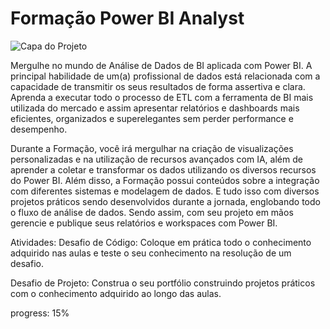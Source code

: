 # Formação Power BI Analyst

![Capa do Projeto](https://assets.dio.me/71AmI9yoXiFuH0_QYFfKIbExbbNrgzH40oWhWqB2H3s/f:webp/h:120/q:80/L3RyYWNrcy9iOWIyOTczZS1iMmJlLTRiZjAtYjZiMi01N2E2YzgzNTRhOTUucG5n)

Mergulhe no mundo de Análise de Dados de BI aplicada com Power BI. A principal habilidade de um(a) profissional de dados está relacionada com a capacidade de transmitir os seus resultados de forma assertiva e clara. Aprenda a executar todo o processo de ETL com a ferramenta de BI mais utilizada do mercado e assim apresentar relatórios e dashboards mais eficientes, organizados e superelegantes sem perder performance e desempenho.

Durante a Formação, você irá mergulhar na criação de visualizações personalizadas e na utilização de recursos avançados com IA, além de aprender a coletar e transformar os dados utilizando os diversos recursos do Power BI. Além disso, a Formação possui conteúdos sobre a integração com diferentes sistemas e modelagem de dados. E tudo isso com diversos projetos práticos sendo desenvolvidos durante a jornada, englobando todo o fluxo de análise de dados. Sendo assim, com seu projeto em mãos gerencie e publique seus relatórios e workspaces com Power BI.

Atividades:
Desafio de Código: Coloque em prática todo o conhecimento adquirido nas aulas e teste o seu conhecimento na resolução de um desafio.

Desafio de Projeto: Construa o seu portfólio construindo projetos práticos com o conhecimento adquirido ao longo das aulas.

progress: 15%